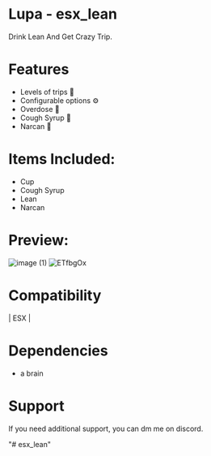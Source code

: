# Lupa - esx_lean

Drink Lean And Get Crazy Trip.

# Features

- Levels of trips 🌈
- Configurable options ⚙
- Overdose 💉
- Cough Syrup 🤒
- Narcan 💊


# Items Included:

- Cup
- Cough Syrup
- Lean
- Narcan

# Preview: 


![image (1)](https://github.com/LoopiLupa/esx_lean/assets/80397747/a5b39130-4a85-498c-ad7a-a44a64a57527)
![ETfbgOx](https://github.com/LoopiLupa/esx_lean/assets/80397747/784871e9-f7bd-4ebb-b339-2e8bd92037fd)

# Compatibility

| ESX | 


# Dependencies

- a brain



# Support

If you need additional support, you can dm me on discord. 



"# esx_lean" 
